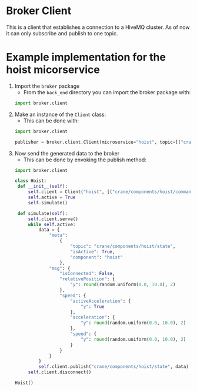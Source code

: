 # Broker Client
This is a client that establishes a connection to a HiveMQ cluster.
As of now it can only subscribe and publish to one topic.

# Example implementation for the hoist micorservice
1.  Import the `broker` package 
    - From the `back_end` directory you can import the broker package with:
    ```python
    import broker.client
    ```
2. Make an instance of the `Client` class:
   - This can be done with:
   ```python
   import broker.client
   
   publisher = broker.client.Client(microservice="hoist", topic=[("crane/components/hoist/state", 0)], subscribe=True) 
   ```
3. Now send the generated data to the broker
   - This can be done by envoking the publish method:
   ```python
   import broker.client
   
   class Hoist:
    def __init__(self):
        self.client = Client("hoist", [("crane/components/hoist/command", 0)])
        self.active = True
        self.simulate()

    def simulate(self):
        self.client.serve()
        while self.active:
            data = {
                "meta":
                    {
                        "topic": "crane/components/hoist/state",
                        "isActive": True,
                        "component": "hoist"
                    },
                "msg": {
                    "isConnected": False,
                    "relativePosition": {
                        "y": round(random.uniform(0.0, 10.0), 2)
                    },
                    "speed": {
                        "activeAcceleration": {
                            "y": True
                        },
                        "acceleration": {
                            "y": round(random.uniform(0.0, 10.0), 2)
                        },
                        "speed": {
                            "y": round(random.uniform(0.0, 10.0), 2)
                        }
                    }
                }
            }
            self.client.publish("crane/components/hoist/state", data)
        self.client.disconnect()

   Hoist()
   ```

